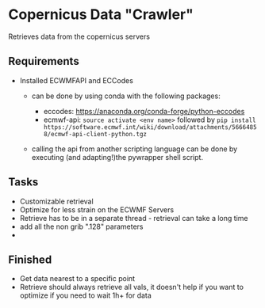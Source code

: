 # Copernicus Data "Crawler"

Retrieves data from the copernicus servers

## Requirements
- Installed ECWMFAPI and ECCodes
    - can be done by using conda with the following packages: 
        - eccodes: https://anaconda.org/conda-forge/python-eccodes
        - ecmwf-api: `source activate <env name>` 
        followed by `pip install https://software.ecmwf.int/wiki/download/attachments/56664858/ecmwf-api-client-python.tgz`
   
   - calling the api from another scripting language can be done by executing (and adapting!)the pywrapper shell script.
        
## Tasks
- Customizable retrieval
- Optimize for less strain on the ECWMF Servers
- Retrieve has to be in a separate thread - retrieval can take a long time
- add all the non grib ".128" parameters
- 
## Finished
- Get data nearest to a specific point
- Retrieve should always retrieve all vals, it doesn't help if you want to optimize if you need to wait 1h+ for data
